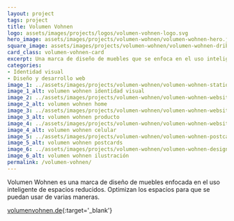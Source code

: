 ```yaml
---
layout: project
tags: project
title: Volumen Vohnen
logo: assets/images/projects/logos/volumen-vohnen-logo.svg
hero_image: assets/images/projects/volumen-wohnen/volumen-wohnen-hero.jpg
square_image: assets/images/projects/volumen-wohnen/volumen-wohnen-dribbble.jpg
card_class: volumen-vohnen-card
excerpt: Una marca de diseño de muebles que se enfoca en el uso inteligente de espacios reducidos.
categories:
- Identidad visual
- Diseño y desarrollo web
image_1: ../assets/images/projects/volumen-wohnen/volumen-wohnen-stationary.jpg
image_1_alt: volumen wohnen identidad visual
image_2: ../assets/images/projects/volumen-wohnen/volumen-wohnen-website-home.jpg
image_2_alt: volumen wohnen home
image_3: ../assets/images/projects/volumen-wohnen/volumen-wohnen-website-bett.jpg
image_3_alt: volumen wohnen producto
image_4: ../assets/images/projects/volumen-wohnen/volumen-wohnen-website-mobile.jpg
image_4_alt: volumen wohnen celular
image_5: ../assets/images/projects/volumen-wohnen/volumen-wohnen-postcards.jpg
image_5_alt: volumen wohnen postcards
image_6: ../assets/images/projects/volumen-wohnen/volumen-wohnen-design.png
image_6_alt: volumen wohnen ilustración
permalink: /volumen-vohnen/
---
```

Volumen Wohnen es una marca de diseño de muebles enfocada en el uso inteligente de espacios reducidos. Optimizan los espacios para que se puedan usar de varias maneras.

[volumenvohnen.de](https://www.volumenwohnen.de/){:target='_blank'}
